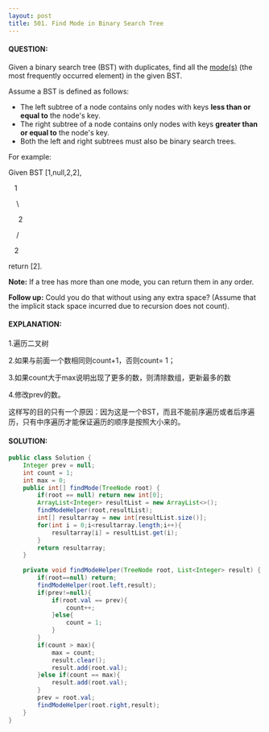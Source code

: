 ```yaml
---
layout: post
title: 501. Find Mode in Binary Search Tree
---
```


#### QUESTION:

Given a binary search tree (BST) with duplicates, find all the [mode(s)](https://en.wikipedia.org/wiki/Mode_(statistics)) (the most frequently occurred element) in the given BST.

Assume a BST is defined as follows:

- The left subtree of a node contains only nodes with keys **less than or equal to** the node's key.
- The right subtree of a node contains only nodes with keys **greater than or equal to** the node's key.
- Both the left and right subtrees must also be binary search trees.

For example:

Given BST [1,null,2,2],

   1

    \

     2

    /

   2

return [2].

**Note:** If a tree has more than one mode, you can return them in any order.

**Follow up:** Could you do that without using any extra space? (Assume that the implicit stack space incurred due to recursion does not count).

#### EXPLANATION:

1.遍历二叉树

2.如果与前面一个数相同则count+1，否则count= 1；

3.如果count大于max说明出现了更多的数，则清除数组，更新最多的数

4.修改prev的数。



这样写的目的只有一个原因：因为这是一个BST，而且不能前序遍历或者后序遍历，只有中序遍历才能保证遍历的顺序是按照大小来的。

#### SOLUTION:

```java
public class Solution {
    Integer prev = null;
    int count = 1;
    int max = 0;
    public int[] findMode(TreeNode root) {
        if(root == null) return new int[0];
        ArrayList<Integer> resultList = new ArrayList<>();
        findModeHelper(root,resultList);
        int[] resultarray = new int[resultList.size()];
        for(int i = 0;i<resultarray.length;i++){
            resultarray[i] = resultList.get(i);
        }
        return resultarray;
    }
    
    private void findModeHelper(TreeNode root, List<Integer> result) {
        if(root==null) return;
        findModeHelper(root.left,result);
        if(prev!=null){
            if(root.val == prev){
                count++;
            }else{
                count = 1;
            }
        }
        if(count > max){
            max = count;
            result.clear();
            result.add(root.val);
        }else if(count == max){
            result.add(root.val);
        }
        prev = root.val;
        findModeHelper(root.right,result);
    }
}
```

